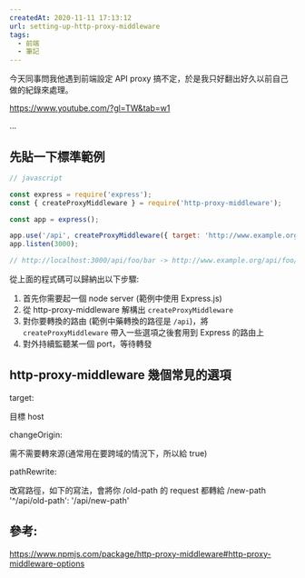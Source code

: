 ```yaml
---
createdAt: 2020-11-11 17:13:12
url: setting-up-http-proxy-middleware
tags:
  - 前端
  - 筆記
---
```


今天同事問我他遇到前端設定 API proxy 搞不定，於是我只好翻出好久以前自己做的紀錄來處理。

https://www.youtube.com/?gl=TW&tab=w1
<!--more-->
...

## 先貼一下標準範例

```javascript
// javascript

const express = require('express');
const { createProxyMiddleware } = require('http-proxy-middleware');

const app = express();

app.use('/api', createProxyMiddleware({ target: 'http://www.example.org', changeOrigin: true }));
app.listen(3000);

// http://localhost:3000/api/foo/bar -> http://www.example.org/api/foo/bar
```

從上面的程式碼可以歸納出以下步驟:
1. 首先你需要起一個 node server (範例中使用 Express.js)
2. 從 http-proxy-middleware 解構出 `createProxyMiddleware`
3. 對你要轉換的路由 (範例中藥轉換的路徑是 `/api`)，將 `createProxyMiddleware` 帶入一些選項之後套用到 Express 的路由上
4. 對外持續監聽某一個 port，等待轉發

## http-proxy-middleware 幾個常見的選項
target:

目標 host

changeOrigin:

需不需要轉來源(通常用在要跨域的情況下，所以給 true)

pathRewrite:

改寫路徑，如下的寫法，會將你 /old-path 的 request 都轉給 /new-path
'^/api/old-path': '/api/new-path'

## 參考:

https://www.npmjs.com/package/http-proxy-middleware#http-proxy-middleware-options
